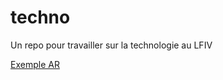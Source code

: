 # techno
Un repo pour travailler sur la technologie au LFIV

[Exemple AR](https://dphilipponlfiv.github.io/techno/exemple.html)
